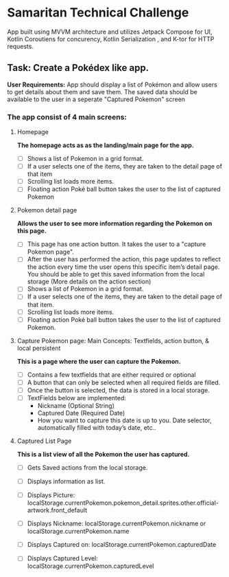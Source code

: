 # Samaritan Technical Challenge
App built using MVVM architecture and utilizes Jetpack Compose for UI, Kotlin Coroutiens for concurency, Kotlin Serialization , and K-tor for HTTP requests.


## Task: Create a Pokédex like app. 

**User Requirements:** App should display a list of Pokémon and allow users to get details about them and save them. The saved data should be available to the user in a seperate "Captured Pokemon" screen

### The app consist of 4 main screens:
1. Homepage

	**The homepage acts as as the landing/main page for the app.**
	* [ ] Shows a list of Pokemon in a grid format.
	* [ ] If a user selects one of the items, they are taken to the detail page of that item
	* [ ] Scrolling list loads more items.
	* [ ] Floating action Poké ball button takes the user to the list of captured Pokemon

2. Pokemon detail page

	**Allows the user to see more information regarding the Pokemon on this page.**
	* [ ] This page has one action button. It takes the user to a "capture Pokemon page".
	* [ ] After the user has performed the action, this page updates to reflect the action every time the user opens this specific item’s detail page. You should be able to get this saved information from the local storage (More details on the action section)
	* [ ] Shows a list of Pokemon in a grid format.
	* [ ] If a user selects one of the items, they are taken to the detail page of that item.
	* [ ] Scrolling list loads more items.
	* [ ] Floating action Poké ball button takes the user to the list of captured Pokemon.

3. Capture Pokemon page: Main Concepts: Textfields, action button, & local persistent

	**This is a page where the user can capture the Pokemon.**
	* [ ] Contains a few textfields that are either required or optional
	* [ ] A button that can only be selected when all required fields are filled.
	* [ ] Once the button is selected, the data is stored in a local storage. 
	* [ ] TextFields below are implemented:
		* Nickname (Optional String)
		* Captured Date (Required Date)
		* How you want to capture this date is up to you. Date selector, automatically filled with today’s date, etc..

4. Captured List Page
 
	**This is a list view of all the Pokemon the user has captured.**
	* [ ] Gets Saved actions from the local storage.
	* [ ] Displays information as list.
	* [ ] Displays Picture: localStorage.currentPokemon.pokemon_detail.sprites.other.official-artwork.front_default
	* [ ] Displays Nickname: localStorage.currentPokemon.nickname or localStorage.currentPokemon.name
	* [ ] Displays Captured on: localStorage.currentPokemon.capturedDate
	* [ ] Displays Captured Level: localStorage.currentPokemon.capturedLevel


